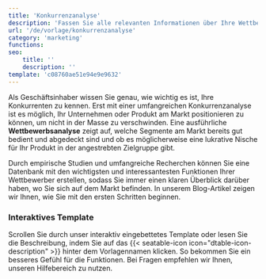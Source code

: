 ```yaml
---
title: 'Konkurrenzanalyse'
description: 'Fassen Sie alle relevanten Informationen über Ihre Wettbewerber an einem Ort zusammen.'
url: '/de/vorlage/konkurrenzanalyse'
category: 'marketing'
functions:
seo:
    title: ''
    description: ''
template: 'c08760ae51e94e9e9632'
---
```


Als Geschäftsinhaber wissen Sie genau, wie wichtig es ist, Ihre Konkurrenten zu kennen. Erst mit einer umfangreichen Konkurrenzanalyse ist es möglich, Ihr Unternehmen oder Produkt am Markt positionieren zu können, um nicht in der Masse zu verschwinden. Eine ausführliche **Wettbewerbsanalyse** zeigt auf, welche Segmente am Markt bereits gut bedient und abgedeckt sind und ob es möglicherweise eine lukrative Nische für Ihr Produkt in der angestrebten Zielgruppe gibt.

Durch empirische Studien und umfangreiche Recherchen können Sie eine Datenbank mit den wichtigsten und interessantesten Funktionen Ihrer Wettbewerber erstellen, sodass Sie immer einen klaren Überblick darüber haben, wo Sie sich auf dem Markt befinden. In unserem Blog-Artikel zeigen wir Ihnen, wie Sie mit den ersten Schritten beginnen.

### Interaktives Template

Scrollen Sie durch unser interaktiv eingebettetes Template oder lesen Sie die Beschreibung, indem Sie auf das {{< seatable-icon icon="dtable-icon-description" >}} hinter dem Vorlagennamen klicken. So bekommen Sie ein besseres Gefühl für die Funktionen. Bei Fragen empfehlen wir Ihnen, unseren Hilfebereich zu nutzen.
